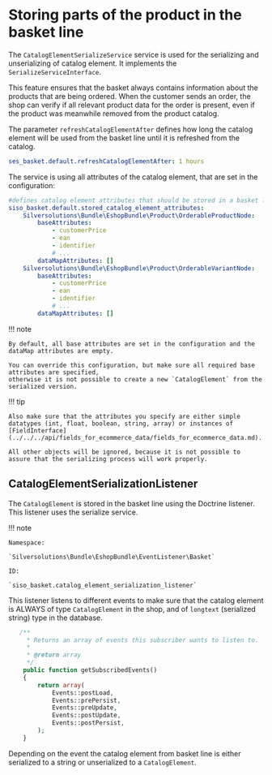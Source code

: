 # Storing parts of the product in the basket line

The `CatalogElementSerializeService` service is used for the serializing and unserializing of catalog element.
It implements the `SerializeServiceInterface`.

This feature ensures that the basket always contains information about the products that are being ordered. When the customer sends an order, the shop can verify if all relevant product data for the order is present, even if the product was meanwhile removed from the product catalog.

The parameter `refreshCatalogElementAfter` defines how long the catalog element will be used from the basket line until it is refreshed from the catalog.

``` yaml
ses_basket.default.refreshCatalogElementAfter: 1 hours
```

The service is using all attributes of the catalog element, that are set in the configuration:

``` yaml
#defines catalog element attributes that should be stored in a basket line
siso_basket.default.stored_catalog_element_attributes:
    Silversolutions\Bundle\EshopBundle\Product\OrderableProductNode:
        baseAttributes: 
            - customerPrice
            - ean
            - identifier
            # ...
        dataMapAttributes: []
    Silversolutions\Bundle\EshopBundle\Product\OrderableVariantNode:
        baseAttributes: 
            - customerPrice
            - ean
            - identifier
            # ...
        dataMapAttributes: [] 
```

!!! note

    By default, all base attributes are set in the configuration and the dataMap attributes are empty.

    You can override this configuration, but make sure all required base attributes are specified,
    otherwise it is not possible to create a new `CatalogElement` from the serialized version.

!!! tip

    Also make sure that the attributes you specify are either simple datatypes (int, float, boolean, string, array) or instances of [FieldInterface](../../../api/fields_for_ecommerce_data/fields_for_ecommerce_data.md).

    All other objects will be ignored, because it is not possible to assure that the serializing process will work properly.

## CatalogElementSerializationListener

The `CatalogElement` is stored in the basket line using the Doctrine listener. This listener uses the serialize service.

!!! note
    
    Namespace:

    `Silversolutions\Bundle\EshopBundle\EventListener\Basket`

    ID:

    `siso_basket.catalog_element_serialization_listener`

This listener listens to different events to make sure that the catalog element is ALWAYS of type `CatalogElement` in the shop, and of `longtext` (serialized string) type in the database.

``` php
   /**
     * Returns an array of events this subscriber wants to listen to.
     *
     * @return array
     */
    public function getSubscribedEvents()
    {
        return array(
            Events::postLoad,
            Events::prePersist,
            Events::preUpdate,
            Events::postUpdate,
            Events::postPersist,
        );
    }
```

Depending on the event the catalog element from basket line is either serialized to a string or unserialized to a `CatalogElement`.
